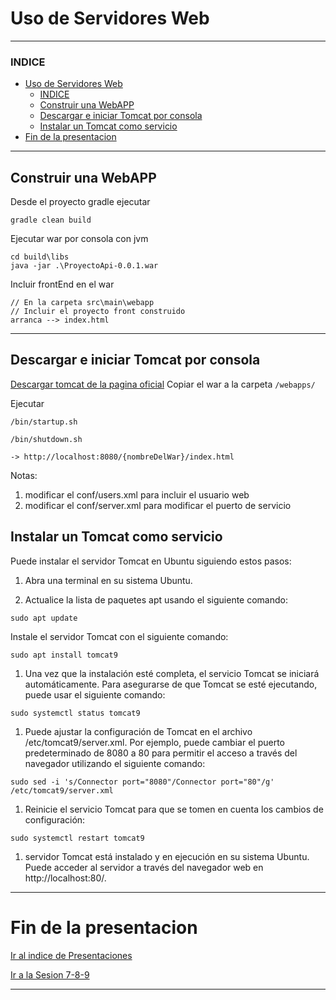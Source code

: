 # Uso de Servidores Web

---

### INDICE

- [Uso de Servidores Web](#uso-de-servidores-web)
    - [INDICE](#indice)
  - [Construir una WebAPP](#construir-una-webapp)
  - [Descargar e iniciar Tomcat por consola](#descargar-e-iniciar-tomcat-por-consola)
  - [Instalar un Tomcat como servicio](#instalar-un-tomcat-como-servicio)
- [Fin de la presentacion](#fin-de-la-presentacion)


---

## Construir una WebAPP

Desde el proyecto gradle ejecutar
```
gradle clean build
```

Ejecutar war por consola con jvm
```
cd build\libs
java -jar .\ProyectoApi-0.0.1.war
```
Incluir frontEnd en el war
```
// En la carpeta src\main\webapp 
// Incluir el proyecto front construido
arranca --> index.html
```

---

## Descargar e iniciar Tomcat por consola

[Descargar tomcat de la pagina oficial](https://tomcat.apache.org/download-90.cgi)
Copiar el war a la carpeta `/webapps/`

Ejecutar
```
/bin/startup.sh

/bin/shutdown.sh

-> http://localhost:8080/{nombreDelWar}/index.html
```

Notas:
1. modificar el conf/users.xml para incluir el usuario web 
2. modificar el conf/server.xml para modificar el puerto de servicio 

## Instalar un Tomcat como servicio

Puede instalar el servidor Tomcat en Ubuntu siguiendo estos pasos:

1. Abra una terminal en su sistema Ubuntu.

1. Actualice la lista de paquetes apt usando el siguiente comando:

```
sudo apt update
```
Instale el servidor Tomcat con el siguiente comando:
```
sudo apt install tomcat9
```

1. Una vez que la instalación esté completa, el servicio Tomcat se iniciará automáticamente. Para asegurarse de que Tomcat se esté ejecutando, puede usar el siguiente comando:

```
sudo systemctl status tomcat9
```
1. Puede ajustar la configuración de Tomcat en el archivo /etc/tomcat9/server.xml. Por ejemplo, puede cambiar el puerto predeterminado de 8080 a 80 para permitir el acceso a través del navegador utilizando el siguiente comando:

```
sudo sed -i 's/Connector port="8080"/Connector port="80"/g' /etc/tomcat9/server.xml
```

1. Reinicie el servicio Tomcat para que se tomen en cuenta los cambios de configuración:
```
sudo systemctl restart tomcat9
```
1.  servidor Tomcat está instalado y en ejecución en su sistema Ubuntu. Puede acceder al servidor a través del navegador web en http://localhost:80/.

---

# Fin de la presentacion 
<a href="./index.html#/6">Ir al indice de Presentaciones</a>

<a href="./sesion7-8-9.html">Ir a la Sesion 7-8-9</a>

---